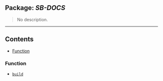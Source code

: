 ## Package: ***SB-DOCS***

> No description.


---
## Contents
- [Function](#function)


### Function
- [`build`](function/build.md)
